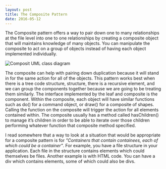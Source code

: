 ```yaml
---
layout: post
title: The Composite Pattern
date: 2016-05-12
---
```


The Composite pattern offers a way to pair down one to many relationships at the file level into one to one relationships by creating a composite object that will maintains knowledge of many objects. You can manipulate the composite to act on a group of objects instead of having each object implemented individually. 

![Composit UML class diagram](https://upload.wikimedia.org/wikipedia/commons/thumb/5/5a/Composite_UML_class_diagram_%28fixed%29.svg/1200px-Composite_UML_class_diagram_%28fixed%29.svg.png)

The composite can help with pairing down duplication because it will stand in for the same action for all of the objects. This pattern works best when there is a tree code structure, structure, there is a recursive element, and we can group the components together because we are going to be treating them similarly. 
The interface implemented by the leaf and composite is the component. Within the composite, each object will have similar functions such as do() for a command object, or draw() for a composite of shapes. Calling the function on the composite will trigger the action for all elements contained within. The composite usually has a method called hasChildren() to manage it’s children in order to be able to iterate over those children performing whatever function that composite method specified. 

I read somewhere that a way to look at a situation that would be appropriate for a composite pattern is for *"Containers that contain containees, each of which could be a container"*. For example, you have a file structure in your application. Each file in the structure contains elements which could themselves be files. Another example is with HTML code. You can have a div which contains elements, some of which could also be divs. 